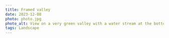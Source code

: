 ```yaml
---
title: Framed valley
date: 2023-12-08
photo: photo.jpg
photo_alt: View on a very green valley with a water stream at the bottom and naturally framed with branches of trees
tags: Landscape
---
```

